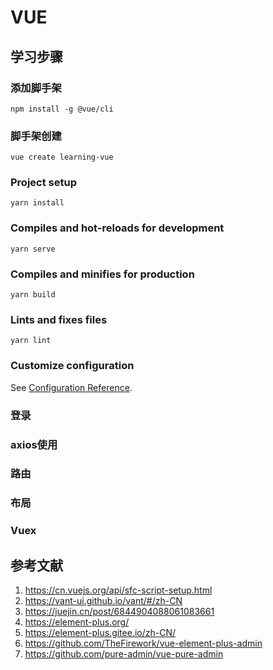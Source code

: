 # VUE

## 学习步骤

### 添加脚手架

``` shell
npm install -g @vue/cli
```

### 脚手架创建

``` shell
vue create learning-vue
```

### Project setup

``` shell
yarn install
```

### Compiles and hot-reloads for development

``` shell
yarn serve
```

### Compiles and minifies for production

``` shell
yarn build
```

### Lints and fixes files

``` shell
yarn lint
```

### Customize configuration

See [Configuration Reference](https://cli.vuejs.org/config/).

### 登录

### axios使用

### 路由

### 布局

### Vuex

## 参考文献

1. <https://cn.vuejs.org/api/sfc-script-setup.html>
2. <https://vant-ui.github.io/vant/#/zh-CN>
3. <https://juejin.cn/post/6844904088061083661>
4. <https://element-plus.org/>
5. <https://element-plus.gitee.io/zh-CN/>
6. <https://github.com/TheFirework/vue-element-plus-admin>
7. <https://github.com/pure-admin/vue-pure-admin>
